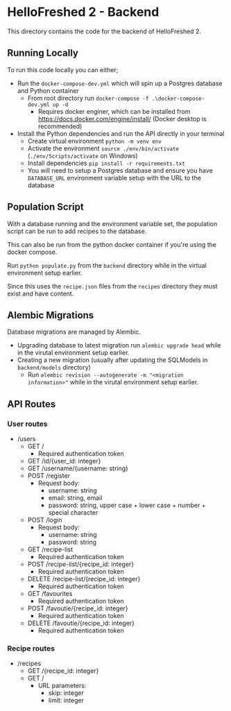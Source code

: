 # HelloFreshed 2 - Backend

This directory contains the code for the backend of HelloFreshed 2.

## Running Locally

To run this code locally you can either;

* Run the `docker-compose-dev.yml` which will spin up a Postgres database and Python container
  * From root directory run `docker-compose -f .\docker-compose-dev.yml up -d`
    * Requires docker enginer, which can be installed from https://docs.docker.com/engine/install/ (Docker desktop is recommended)
* Install the Python dependencies and run the API directly in your terminal
  * Create virtual environment `python -m venv env`
  * Activate the environment `source ./env/bin/activate` (`./env/Scripts/activate` on Windows)
  * Install dependencies `pip install -r requirements.txt`
  * You will need to setup a Postgres database and ensure you have `DATABASE_URL` environment variable setup with the URL to the database

## Population Script

With a database running and the environment variable set, the population script can be run to add recipes to the database.

This can also be run from the python docker container if you're using the docker compose.

Run `python populate.py` from the `backend` directory while in the virtual environment setup earlier.

Since this uses the `recipe.json` files from the `recipes` directory they must exist and have content.

## Alembic Migrations

Database migrations are managed by Alembic.

* Upgrading database to latest migration run `alembic upgrade head` while in the virutal environment setup earlier.
* Creating a new migration (usually after updating the SQLModels in `backend/models` directory)
  * Run `alembic revision --autogenerate -m "<migration information>"`  while in the virutal environment setup earlier.

## API Routes

### User routes

* /users
  * GET /
    * Required authentication token
  * GET /id/{user_id: integer}
  * GET /username/{username: string}
  * POST /register
    * Request body:
      * username: string
      * email: string, email
      * password: string, upper case + lower case + number + special character
  * POST /login
    * Request body:
      * username: string
      * password: string
  * GET /recipe-list
    * Required authentication token
  * POST /recipe-list/{recipe_id: integer}
    * Required authentication token
  * DELETE /recipe-list/{recipe_id: integer}
    * Required authentication token
  * GET /favourites
    * Required authentication token
  * POST /favoutie/{recipe_id: integer}
    * Required authentication token
  * DELETE /favoutie/{recipe_id: integer}
    * Required authentication token

### Recipe routes

* /recipes
  * GET /{recipe_id: integer}
  * GET /
    * URL parameters:
      * skip: integer
      * limit: integer